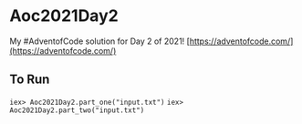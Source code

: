 # Aoc2021Day2

My #AdventofCode solution for Day 2 of 2021!
[https://adventofcode.com/](https://adventofcode.com/)

## To Run

`iex> Aoc2021Day2.part_one("input.txt")`
`iex> Aoc2021Day2.part_two("input.txt")`
